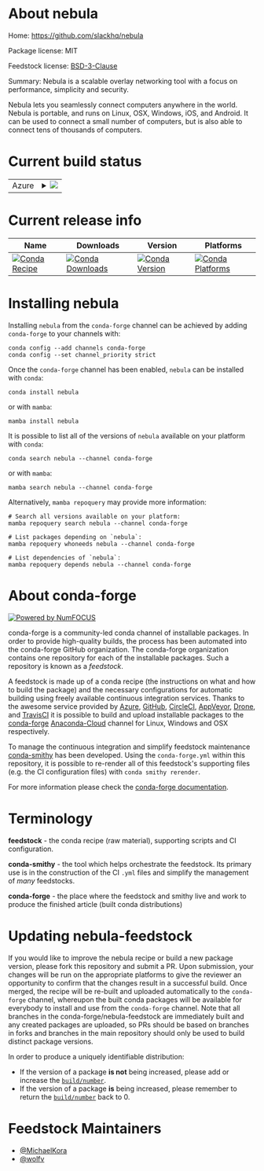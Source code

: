 About nebula
============

Home: https://github.com/slackhq/nebula

Package license: MIT

Feedstock license: [BSD-3-Clause](https://github.com/conda-forge/nebula-feedstock/blob/main/LICENSE.txt)

Summary: Nebula is a scalable overlay networking tool with a focus on performance, simplicity and security.

Nebula lets you seamlessly connect computers anywhere in the world.
Nebula is portable, and runs on Linux, OSX, Windows, iOS, and Android.
It can be used to connect a small number of computers,
but is also able to connect tens of thousands of computers.


Current build status
====================


<table>
    
  <tr>
    <td>Azure</td>
    <td>
      <details>
        <summary>
          <a href="https://dev.azure.com/conda-forge/feedstock-builds/_build/latest?definitionId=16203&branchName=main">
            <img src="https://dev.azure.com/conda-forge/feedstock-builds/_apis/build/status/nebula-feedstock?branchName=main">
          </a>
        </summary>
        <table>
          <thead><tr><th>Variant</th><th>Status</th></tr></thead>
          <tbody><tr>
              <td>linux_64</td>
              <td>
                <a href="https://dev.azure.com/conda-forge/feedstock-builds/_build/latest?definitionId=16203&branchName=main">
                  <img src="https://dev.azure.com/conda-forge/feedstock-builds/_apis/build/status/nebula-feedstock?branchName=main&jobName=linux&configuration=linux_64_" alt="variant">
                </a>
              </td>
            </tr><tr>
              <td>osx_64</td>
              <td>
                <a href="https://dev.azure.com/conda-forge/feedstock-builds/_build/latest?definitionId=16203&branchName=main">
                  <img src="https://dev.azure.com/conda-forge/feedstock-builds/_apis/build/status/nebula-feedstock?branchName=main&jobName=osx&configuration=osx_64_" alt="variant">
                </a>
              </td>
            </tr><tr>
              <td>win_64</td>
              <td>
                <a href="https://dev.azure.com/conda-forge/feedstock-builds/_build/latest?definitionId=16203&branchName=main">
                  <img src="https://dev.azure.com/conda-forge/feedstock-builds/_apis/build/status/nebula-feedstock?branchName=main&jobName=win&configuration=win_64_" alt="variant">
                </a>
              </td>
            </tr>
          </tbody>
        </table>
      </details>
    </td>
  </tr>
</table>

Current release info
====================

| Name | Downloads | Version | Platforms |
| --- | --- | --- | --- |
| [![Conda Recipe](https://img.shields.io/badge/recipe-nebula-green.svg)](https://anaconda.org/conda-forge/nebula) | [![Conda Downloads](https://img.shields.io/conda/dn/conda-forge/nebula.svg)](https://anaconda.org/conda-forge/nebula) | [![Conda Version](https://img.shields.io/conda/vn/conda-forge/nebula.svg)](https://anaconda.org/conda-forge/nebula) | [![Conda Platforms](https://img.shields.io/conda/pn/conda-forge/nebula.svg)](https://anaconda.org/conda-forge/nebula) |

Installing nebula
=================

Installing `nebula` from the `conda-forge` channel can be achieved by adding `conda-forge` to your channels with:

```
conda config --add channels conda-forge
conda config --set channel_priority strict
```

Once the `conda-forge` channel has been enabled, `nebula` can be installed with `conda`:

```
conda install nebula
```

or with `mamba`:

```
mamba install nebula
```

It is possible to list all of the versions of `nebula` available on your platform with `conda`:

```
conda search nebula --channel conda-forge
```

or with `mamba`:

```
mamba search nebula --channel conda-forge
```

Alternatively, `mamba repoquery` may provide more information:

```
# Search all versions available on your platform:
mamba repoquery search nebula --channel conda-forge

# List packages depending on `nebula`:
mamba repoquery whoneeds nebula --channel conda-forge

# List dependencies of `nebula`:
mamba repoquery depends nebula --channel conda-forge
```


About conda-forge
=================

[![Powered by
NumFOCUS](https://img.shields.io/badge/powered%20by-NumFOCUS-orange.svg?style=flat&colorA=E1523D&colorB=007D8A)](https://numfocus.org)

conda-forge is a community-led conda channel of installable packages.
In order to provide high-quality builds, the process has been automated into the
conda-forge GitHub organization. The conda-forge organization contains one repository
for each of the installable packages. Such a repository is known as a *feedstock*.

A feedstock is made up of a conda recipe (the instructions on what and how to build
the package) and the necessary configurations for automatic building using freely
available continuous integration services. Thanks to the awesome service provided by
[Azure](https://azure.microsoft.com/en-us/services/devops/), [GitHub](https://github.com/),
[CircleCI](https://circleci.com/), [AppVeyor](https://www.appveyor.com/),
[Drone](https://cloud.drone.io/welcome), and [TravisCI](https://travis-ci.com/)
it is possible to build and upload installable packages to the
[conda-forge](https://anaconda.org/conda-forge) [Anaconda-Cloud](https://anaconda.org/)
channel for Linux, Windows and OSX respectively.

To manage the continuous integration and simplify feedstock maintenance
[conda-smithy](https://github.com/conda-forge/conda-smithy) has been developed.
Using the ``conda-forge.yml`` within this repository, it is possible to re-render all of
this feedstock's supporting files (e.g. the CI configuration files) with ``conda smithy rerender``.

For more information please check the [conda-forge documentation](https://conda-forge.org/docs/).

Terminology
===========

**feedstock** - the conda recipe (raw material), supporting scripts and CI configuration.

**conda-smithy** - the tool which helps orchestrate the feedstock.
                   Its primary use is in the construction of the CI ``.yml`` files
                   and simplify the management of *many* feedstocks.

**conda-forge** - the place where the feedstock and smithy live and work to
                  produce the finished article (built conda distributions)


Updating nebula-feedstock
=========================

If you would like to improve the nebula recipe or build a new
package version, please fork this repository and submit a PR. Upon submission,
your changes will be run on the appropriate platforms to give the reviewer an
opportunity to confirm that the changes result in a successful build. Once
merged, the recipe will be re-built and uploaded automatically to the
`conda-forge` channel, whereupon the built conda packages will be available for
everybody to install and use from the `conda-forge` channel.
Note that all branches in the conda-forge/nebula-feedstock are
immediately built and any created packages are uploaded, so PRs should be based
on branches in forks and branches in the main repository should only be used to
build distinct package versions.

In order to produce a uniquely identifiable distribution:
 * If the version of a package **is not** being increased, please add or increase
   the [``build/number``](https://docs.conda.io/projects/conda-build/en/latest/resources/define-metadata.html#build-number-and-string).
 * If the version of a package **is** being increased, please remember to return
   the [``build/number``](https://docs.conda.io/projects/conda-build/en/latest/resources/define-metadata.html#build-number-and-string)
   back to 0.

Feedstock Maintainers
=====================

* [@MichaelKora](https://github.com/MichaelKora/)
* [@wolfv](https://github.com/wolfv/)

